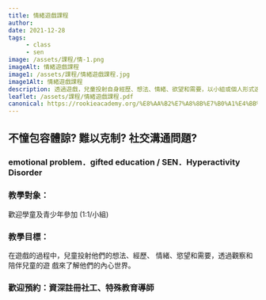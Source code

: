 ```yaml
---
title: 情緒遊戲課程
author:
date: 2021-12-28
tags: 
     - class
     - sen
image: /assets/課程/情-1.png
imageAlt: 情緒遊戲課程
image1: /assets/課程/情緒遊戲課程.jpg
image1Alt: 情緒遊戲課程
description: 透過遊戲，兒童投射自身經歷、想法、情緒、欲望和需要，以小組或個人形式透過觀察和陪伴兒童的遊 戲來了解他們的內心世界。如小朋友受情緒行為問題、身我克制、及不懂放鬆，歡迎預約向相關主任諮詢。
leaflet: /assets/課程/情緒遊戲課程.pdf
canonical: https://rookieacademy.org/%E8%AA%B2%E7%A8%8B%E7%B0%A1%E4%BB%8B/%E6%83%85%E7%B7%92%E9%81%8A%E6%88%B2%E8%AA%B2%E7%A8%8B/
---
```

## 不憧包容體諒? 難以克制? 社交溝通問題?
### emotional problem．gifted education / SEN．Hyperactivity Disorder

### 教學對象：

歡迎學童及青少年參加 (1:1/小組)

### 教學目標：

在遊戲的過程中，兒童投射他們的想法、經歷、
情緒、慾望和需要，透過觀察和陪伴兒童的遊
戲來了解他們的內心世界。

### 歡迎預約：資深註冊社工、特殊教育導師